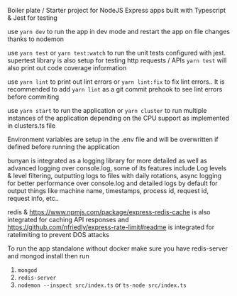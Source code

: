 Boiler plate / Starter project for NodeJS Express apps built with Typescript & Jest for testing

use `yarn dev` to run the app in dev mode and restart the app on file changes thanks to nodemon

use `yarn test` or `yarn test:watch` to run the unit tests configured with jest. supertest library is also setup for testing http requests / APIs
`yarn test` will also print out code coverage information

use `yarn lint` to print out lint errors or `yarn lint:fix` to fix lint errors.. It is recommended to add `yarn lint` as a git commit prehook to see lint errors before commiting

use `yarn start` to run the application or `yarn cluster` to run multiple instances of the application depending on the CPU support as implemented in clusters.ts file

Environment variables are setup in the .env file and will be overwritten if defined before running the application

bunyan is integrated as a logging library for more detailed as well as advanced logging over console.log, some of its features include Log levels & level filtering, outputting logs to files with daily rotations, async logging for better performance over console.log and detailed logs by default for output things like machine name, timestamps, process id, request id, request info, etc..

redis & https://www.npmjs.com/package/express-redis-cache is also integrated for caching API responses and https://github.com/nfriedly/express-rate-limit#readme is integrated for ratelimiting to prevent DOS attacks

To run the app standalone without docker make sure you have redis-server and mongod install then run
1. `mongod`
1. `redis-server`
1. `nodemon --inspect src/index.ts` or `ts-node src/index.ts`

